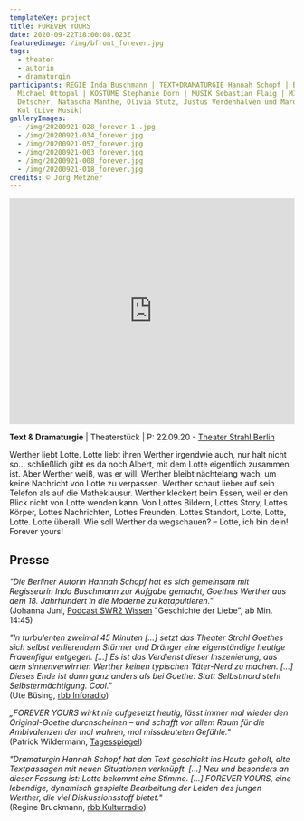 ```yaml
---
templateKey: project
title: FOREVER YOURS
date: 2020-09-22T18:00:08.023Z
featuredimage: /img/bfront_forever.jpg
tags:
  - theater
  - autorin
  - dramaturgin
participants: REGIE Inda Buschmann | TEXT+DRAMATURGIE Hannah Schopf | BÜHNE
  Michael Ottopal | KOSTÜME Stephanie Dorn | MUSIK Sebastian Flaig | MIT Amos
  Detscher, Natascha Manthe, Olivia Stutz, Justus Verdenhalven und Maroulita de
  Kol (Live Musik)
galleryImages:
  - /img/20200921-028_forever-1-.jpg
  - /img/20200921-034_forever.jpg
  - /img/20200921-057_forever.jpg
  - /img/20200921-003_forever.jpg
  - /img/20200921-008_forever.jpg
  - /img/20200921-018_forever.jpg
credits: © Jörg Metzner
---
```

<iframe width="100%" height="400" src="https://www.youtube.com/embed/Wy95g65NN0E" frameborder="0" allow="accelerometer; autoplay; clipboard-write; encrypted-media; gyroscope; picture-in-picture" allowfullscreen></iframe>

**Text & Dramaturgie** | Theaterstück | P: 22.09.20 - [Theater Strahl Berlin](https://www.theater-strahl.de/stuecke/forever-yours/)

Werther liebt Lotte. Lotte liebt ihren Werther irgendwie auch, nur halt nicht so… schließlich gibt es da noch Albert, mit dem Lotte eigentlich zusammen ist. Aber Werther weiß, was er will. Werther bleibt nächtelang wach, um keine Nachricht von Lotte zu verpassen. Werther schaut lieber auf sein Telefon als auf die Matheklausur. Werther kleckert beim Essen, weil er den Blick nicht von Lotte wenden kann. Von Lottes Bildern, Lottes Story, Lottes Körper, Lottes Nachrichten, Lottes Freunden, Lottes Standort, Lotte, Lotte, Lotte. Lotte überall. Wie soll Werther da wegschauen? – Lotte, ich bin dein! Forever yours!

## Presse

*"Die Berliner Autorin Hannah Schopf hat es sich gemeinsam mit Regisseurin Inda Buschmann zur Aufgabe gemacht, Goethes Werther aus dem 18. Jahrhundert in die Moderne zu katapultieren."*\
(Johanna Juni, [Podcast SWR2 Wissen](https://www.swr.de/swr2/wissen/hoefische-liebe-im-mittelalter-und-die-erfindung-der-romantik-swr2-wissen-2021-02-12-100.html) "Geschichte der Liebe", ab Min. 14:45)

*"In turbulenten zweimal 45 Minuten \[...] setzt das Theater Strahl Goethes sich selbst verlierendem Stürmer und Dränger eine eigenständige heutige Frauenfigur entgegen. \[...] Es ist das Verdienst dieser Inszenierung, aus dem sinnenverwirrten Werther keinen typischen Täter-Nerd zu machen. \[...] Dieses Ende ist dann ganz anders als bei Goethe: Statt Selbstmord steht Selbstermächtigung. Cool."*\
(Ute Büsing, [rbb Inforadio](https://www.rbb24.de/kultur/beitrag/2020/09/forever-yours-werther-theater-strahl-kritik.html))

*„FOREVER YOURS wirkt nie aufgesetzt heutig, lässt immer mal wieder den Original-Goethe durchscheinen – und schafft vor allem Raum für die Ambivalenzen der mal wahren, mal missdeuteten Gefühle."*\
(Patrick Wildermann, [Tagesspiegel](https://www.tagesspiegel.de/kultur/ein-klassiker-als-creep-goethes-werther-wird-in-forever-yours-zum-stalker/26212440.html))

*"Dramaturgin Hannah Schopf hat den Text geschickt ins Heute geholt, alte Textpassagen mit neuen Situationen verknüpft. \[...] Neu und besonders an dieser Fassung ist: Lotte bekommt eine Stimme. \[...] FOREVER YOURS, eine lebendige, dynamisch gespielte Bearbeitung der Leiden des jungen Werther, die viel Diskussionsstoff bietet."*\
(Regine Bruckmann, [rbb Kulturradio](https://www.rbb-online.de/rbbkultur/radio/programm/schema/sendungen/der_tag/archiv/20200921_1605/kultur_aktuell_1810.html#top))